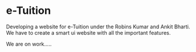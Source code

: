 # e-Tuition
Developing a website for e-Tuition under the Robins Kumar and Ankit Bharti.
<br>
We have to create a smart ui website with all the important features.

We are on work.....
